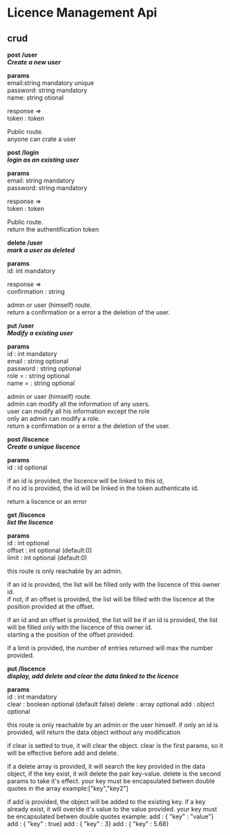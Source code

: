 # Licence Management Api

crud
----

**post /user**  
***Create a new user***  

****params****  
email:string mandatory unique  
password: string mandatory  
name: string otional  

response =>  
token :  token  

Public route.  
anyone can crate a user  

**post /login**  
***login as an existing user***  

****params****  
email: string mandatory  
password: string mandatory  

response =>  
token :  token  

Public route.  
return the authentification token  

**delete /user**  
***mark a user as deleted***  

****params****   
id: int mandatory  

response =>  
confirmation : string  

admin or user (himself) route.  
return a confirmation or a error a the deletion of the user.  

**put /user**  
***Modify a existing user***  

****params****   
id :  int mandatory  
email :  string optional  
password :  string optional  
role = :  string optional  
name = :  string optional  

admin or user (himself) route.  
admin can modify all the information of any users.  
user can modify all his information except the role  
only an admin can modify a role.  
return a confirmation or a error a the deletion of the user.  

**post /liscence**  
***Create a unique liscence***  

****params****   
id :  id optional  

if an id is provided, the liscence will be linked to this id,  
if no id is provided, the id will be linked in the token authenticate id.  

return a liscence or an error  

**get /liscence**  
***list the liscence***  

****params****   
id : int optional  
offset : int optional (default:0)  
limit : int optional (default:0)  

this route is only reachable by an admin.  

if an id is provided, the list will be filled only with the liscence of this owner id.  
if not, if an offset is provided, the list will be filled with the liscence at the position provided at the offset.  

if an id and an offset is provided, the list will be if an id is provided, the list will be filled only with the liscence of this owner id.  
starting a the position of the offset provided.  

if a limit is provided, the number of entries returned will max the number provided.  

**put /liscence**  
***display, add delete and clear the data linked to the licence***  

****params****   
id : int mandatory  
clear : boolean optional (default false) 
delete : array optional
add : object optional


this route is only reachable by an admin or the user himself.
if only an id is provided, will return the data object without any modification

if clear is setted to true, it will clear the object.
clear is the first params, so it will be effective before add and delete.

if a delete array is provided, it will search the key provided in the data object, if the key exist, it will delete the pair key-value.
delete is the second params to take it's effect.
your key must be encapsulated betwen double quotes in the array
example:["key","key2"]

if add is provided, the object will be added to the existing key.
if a key already exist, it will overide it's value to the value provided.
your key must be encapsulated betwen double quotes
example: 
add : { "key" : "value"} 
add : { "key" : true} 
add : { "key" : 3} 
add : { "key" : 5.68} 
 

